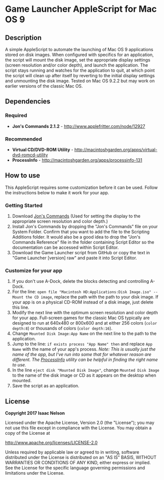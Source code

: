 # Game Launcher AppleScript for Mac OS 9

## Description
A simple AppleScript to automate the launching of Mac OS 9 applications stored on disk images. When configured with specifics for an application, the script will mount the disk image, set the appropriate display settings (screen resolution and/or color depth), and launch the application. The script stays running and watches for the application to quit, at which point the script will clean up after itself by reverting to the initial display settings and unmounting the disk image. Tested on Mac OS 9.2.2 but may work on earlier versions of the classic Mac OS.


## Dependencies
### Required
- **Jon's Commands 2.1.2** - http://www.applefritter.com/node/12927

### Recommended
- **Virtual CD/DVD-ROM Utility** - http://macintoshgarden.org/apps/virtual-dvd-romcd-utility
- **ProcessInfo** - http://macintoshgarden.org/apps/processinfo-131

## How to use
This AppleScript requires some customization before it can be used. Follow the instructions below to make it work for your app.

### Getting Started
1. Download [Jon's Commands](http://www.applefritter.com/node/12927) (Used for setting the display to the appropriate screen resolution and color depth.)
2. Install Jon's Commands by dropping the "Jon's Commands" file on your System Folder. Confirm that you want to add the file to the Scripting Additions folder. It would also be a good idea to drop the "Jon's Commands Reference" file in the folder containing Script Editor so the documentation can be accessed within Script Editor.
3. Download the Game Launcher script from GitHub or copy the text in "Game Launcher [version] raw" and paste it into Script Editor.

### Customize for your app
1. If you don't use A-Dock, delete the blocks detecting and controlling A-Dock.
2. For the line: `open file "Macintosh HD:Applications:Disk Image.iso" --Mount the CD image`, replace the path with the path to your disk image. If your app is on a physical CD-ROM instead of a disk image, just delete this line.
3. Modify the next line with the optimum screen resolution and color depth for your app. Full-screen games for the classic Mac OS typically are designed to run at 640x480 or 800x600 and at either 256 colors (`color depth:8`) or thousands of colors (`color depth:16`).
4. Change `Mounted Disk Image:App Name` on the next line to the path to the application.
5. Jump to the line: `if exists process "App Name" then` and replace `App Name` with the name of your app's process. *Note: This is usually just the name of the app, but I've run into some that for whatever reason are different. The [ProcessInfo](http://macintoshgarden.org/apps/processinfo-131) utility can be helpful in finding the right name to use.*
6. In the line `eject disk "Mounted Disk Image"`, change `Mounted Disk Image` to the name of the disk image or CD as it appears on the desktop when mounted.
7. Save the script as an application.


## License

**Copyright 2017 Isaac Nelson**

Licensed under the Apache License, Version 2.0 (the "License");
you may not use this file except in compliance with the License.
You may obtain a copy of the License at

http://www.apache.org/licenses/LICENSE-2.0

Unless required by applicable law or agreed to in writing, software
distributed under the License is distributed on an "AS IS" BASIS,
WITHOUT WARRANTIES OR CONDITIONS OF ANY KIND, either express or implied.
See the License for the specific language governing permissions and
limitations under the License.
